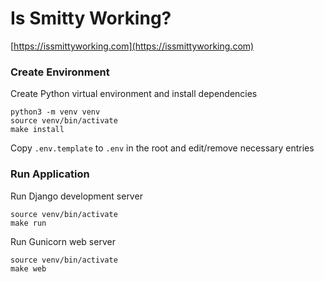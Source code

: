 # Is Smitty Working?
[https://issmittyworking.com](https://issmittyworking.com)

### Create Environment

Create Python virtual environment and install dependencies
```
python3 -m venv venv
source venv/bin/activate
make install
```

Copy `.env.template` to `.env` in the root and edit/remove necessary entries

### Run Application

Run Django development server
```
source venv/bin/activate
make run
```

Run Gunicorn web server
```
source venv/bin/activate
make web
```